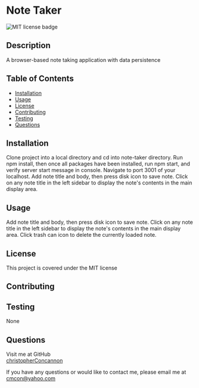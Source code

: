 
# Note Taker

![MIT license badge](https://img.shields.io/badge/license-MIT-green)
<!---
add screenshot to directory if desired
![Project Name](./assets/images/screenshot.png)
-->


## Description

A browser-based note taking application with data persistence

## Table of Contents
  * [Installation](#installation)
  * [Usage](#usage)
  * [License](#license)
  * [Contributing](#contributing)
  * [Testing](#testing)
  * [Questions](#questions)
  
## Installation
Clone project into a local directory and cd into note-taker directory.  Run npm install, then once all packages have been installed, run npm start, and verify server start message in console.  Navigate to port 3001 of your localhost.  Add note title and body, then press disk icon to save note.  Click on any note title in the left sidebar to display the note's contents in the main display area. 

## Usage
Add note title and body, then press disk icon to save note.  Click on any note title in the left sidebar to display the note's contents in the main display area. Click trash can icon to delete the currently loaded  note.

## License 
This project is covered under the MIT license 


## Contributing


## Testing
None

## Questions
Visit me at GitHub  
[christopherConcannon](https://github.com/christopherConcannon)
  
If you have any questions or would like to contact me, please email me at  
[cmcon@yahoo.com](mailto:cmcon@yahoo.com)
